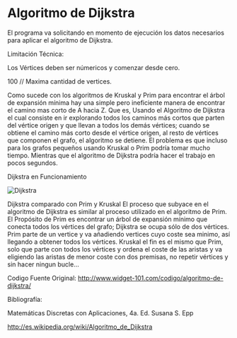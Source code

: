 Algoritmo de Dijkstra
========
El programa va solicitando en momento de ejecución
los datos necesarios para aplicar el algoritmo de Dijkstra.

Limitación Técnica:

Los Vértices deben ser númericos y comenzar desde cero.

100 // Maxima cantidad de vertices.

Como sucede con los algoritmos de Kruskal y Prim para encontrar el árbol de expansión mínima hay una simple pero ineficiente manera de encontrar el camino mas corto de A hacia Z. Que es, Usando el Algoritmo de Dijkstra el cual consiste en ir explorando todos los caminos más cortos que parten del vértice origen y que llevan a todos los demás vértices; cuando se obtiene el camino más corto desde el vértice origen, al resto de vértices que componen el grafo, el algoritmo se detiene.
El problema es que incluso para los grafos pequeños usando Kruskal o Prim podría tomar mucho tiempo.
Mientras que el algoritmo de Dijkstra podría hacer el trabajo en pocos segundos.

Dijkstra en Funcionamiento

![Dijkstra](http://upload.wikimedia.org/wikipedia/commons/thumb/5/57/Dijkstra_Animation.gif/270px-Dijkstra_Animation.gif)

Dijkstra comparado con Prim y Kruskal
El proceso que subyace en el algoritmo de Dijkstra es similar al proceso utilizado en el algoritmo de Prim. El Propósito de Prim es encontrar un árbol de expansión mínimo que conecta todos los vértices del grafo; Dijkstra se ocupa sólo de dos vértices. Prim parte de un vertice y va añadiendo vertices cuyo coste sea minimo, así llegando a obtener todos los vértices. Kruskal el fin es el mismo que Prim, solo que parte con todos los vértices y ordena el coste de las aristas y va eligiendo las aristas de menor coste con dos premisas, no repetir vértices y sin hacer ningun bucle...

Codigo Fuente Original: http://www.widget-101.com/codigo/algoritmo-de-dijkstra/

Bibliografía: 

Matemáticas Discretas con Aplicaciones, 4a. Ed. Susana S. Epp

http://es.wikipedia.org/wiki/Algoritmo_de_Dijkstra
